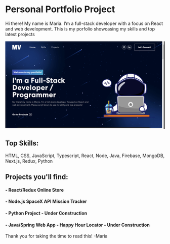 # Personal Portfolio Project

Hi there! My name is Maria. I’m a full-stack developer with a focus on
React and web development.
This is my porfolio showcasing my skills and top latest projects

![Portfolio Screen-shot](src/assets/img/portfolio-screen-shot-for--readme.png)

## Top Skills:

HTML, CSS, JavaScript, Typescript, React, Node, Java, Firebase, MongoDB, Next.js, Redux, Python

## Projects you'll find:

#### - React/Redux Online Store

#### - Node.js SpaceX API Mission Tracker

#### - Python Project - Under Construction

#### - Java/Spring Web App - Happy Hour Locator - Under Construction

Thank you for taking the time to read this!
-Maria
